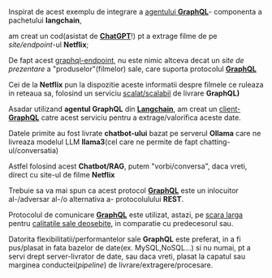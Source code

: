 

Inspirat de acest exemplu de integrare a [agentului **GraphQL**](https://python.langchain.com/v0.2/docs/integrations/tools/graphql/)- componenta a pachetului **langchain**,

am creat un cod(asistat de [**ChatGPT**](https://chatgpt.com/c/3da6507c-193f-4af5-a162-b775cb780d0a)!) pt a extrage filme de pe *site/endpoint*-ul **Netflix**;

De fapt acest [graphql-endpoint](https://qlient-org.github.io/python-qlient/site/examples/), nu este nimic altceva decat un *site de prezentare* a "produselor"(filmelor) sale, care suporta protocolul [**GraphQL**](https://www.educative.io/collection/page/6630002/6428462352433152/6217186737127424)

Cei de la **Netflix** pun la dispozitie aceste informatii despre filmele ce ruleaza in reteaua sa, folosind un serviciu [scalat/scalabil](https://www.geeksforgeeks.org/how-netflix-scales-its-api-with-graphql/) de livrare **GraphQL)**

Asadar utilizand **agentul GraphQL** din [**Langchain**](https://python.langchain.com/v0.2/docs/integrations/tools/graphql/), am creat un [client-**GraphQL**](https://pypi.org/project/sqlalchemy-graphqlapi/) catre acest serviciu pentru a extrage/valorifica aceste date.

Datele primite au fost livrate **chatbot-ului** bazat pe serverul **Ollama** care ne livreaza modelul LLM **llama3**(cel care ne permite de fapt chatting-ul/conversatia)

Astfel folosind acest **Chatbot/RAG**, putem "vorbi/conversa", daca vreti, direct cu site-ul de filme **Netflix**

Trebuie sa va mai spun ca acest protocol [**GraphQL**](https://en.wikipedia.org/wiki/GraphQL) este un inlocuitor al-/adversar al-/o alternativa a- protocolulului **REST**.

Protocolul de comunicare [**GraphQL**](https://en.wikipedia.org/wiki/GraphQL) este utilizat, astazi, pe [scara larga](https://blog.postman.com/how-to-choose-between-rest-vs-graphql-vs-grpc-vs-soap/) pentru [calitatile sale deosebite](https://www.guru99.com/ro/graphql-vs-rest-apis.html), in comparatie cu predecesorul sau.

Datorita flexibilitatii/performantelor sale **GraphQL** este preferat, in a fi pus/plasat in fata bazelor de date(ex. MySQL,NoSQL...) si nu numai, pt a servi drept server-livrator de date, sau daca vreti, plasat la capatul sau marginea conductei(*pipeline*) de livrare/extragere/procesare.
